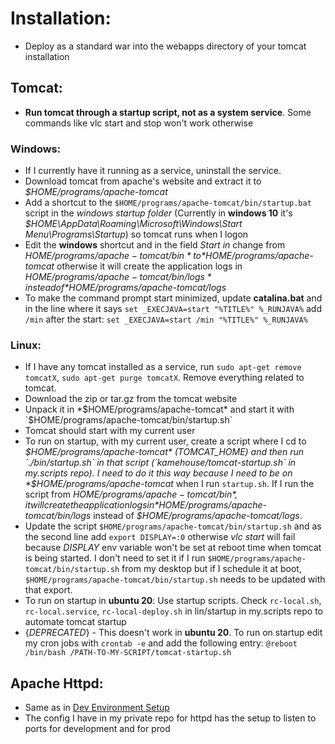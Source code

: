 # Installation:

* Deploy as a standard war into the webapps directory of your tomcat installation

## Tomcat:

* **Run tomcat through a startup script, not as a system service**. Some commands like vlc start and stop won't work otherwise

### Windows:

* If I currently have it running as a service, uninstall the service. 
* Download tomcat from apache's website and extract it to *$HOME/programs/apache-tomcat*
* Add a shortcut to the `$HOME/programs/apache-tomcat/bin/startup.bat` script in the *windows startup folder* (Currently in **windows 10** it's *$HOME\AppData\Roaming\Microsoft\Windows\Start Menu\Programs\Startup*) so tomcat runs when I logon
* Edit the **windows** shortcut and in the field *Start in* change from *$HOME/programs/apache-tomcat/bin* to *$HOME/programs/apache-tomcat* otherwise it will create the application logs in *$HOME/programs/apache-tomcat/bin/logs* instead of *$HOME/programs/apache-tomcat/logs*
* To make the command prompt start minimized, update **catalina.bat** and in the line where it says `set _EXECJAVA=start "%TITLE%" %_RUNJAVA%` add `/min` after the start: `set _EXECJAVA=start /min "%TITLE%" %_RUNJAVA%`

### Linux:
* If I have any tomcat installed as a service, run `sudo apt-get remove tomcatX`, `sudo apt-get purge tomcatX`. Remove everything related to tomcat. 
* Download the zip or tar.gz from the tomcat website
* Unpack it in *$HOME/programs/apache-tomcat* and start it with `$HOME/programs/apache-tomcat/bin/startup.sh` 
* Tomcat should start with my current user
* To run on startup, with my current user, create a script where I cd to *$HOME/programs/apache-tomcat* (TOMCAT_HOME) and then run `./bin/startup.sh` in that script (`kamehouse/tomcat-startup.sh` in my.scripts repo). I need to do it this way because I need to be on *$HOME/programs/apache-tomcat* when I run `startup.sh`. If I run the script from *$HOME/programs/apache-tomcat/bin*, it will create the application logs in *$HOME/programs/apache-tomcat/bin/logs* instead of *$HOME/programs/apache-tomcat/logs*. 
* Update the script `$HOME/programs/apache-tomcat/bin/startup.sh` and as the second line add `export DISPLAY=:0` otherwise *vlc start* will fail because *DISPLAY* env variable won't be set at reboot time when tomcat is being started. I don't need to set it if I run `$HOME/programs/apache-tomcat/bin/startup.sh` from my desktop but if I schedule it at boot, `$HOME/programs/apache-tomcat/bin/startup.sh` needs to be updated with that export.
* To run on startup in **ubuntu 20**: Use startup scripts. Check `rc-local.sh`, `rc-local.service`, `rc-local-deploy.sh` in lin/startup in my.scripts repo to automate tomcat startup
* {*DEPRECATED*} - This doesn't work in **ubuntu 20**. To run on startup edit my cron jobs with `crontab -e` and add the following entry: `@reboot /bin/bash /PATH-TO-MY-SCRIPT/tomcat-startup.sh`

## Apache Httpd:

* Same as in [Dev Environment Setup](dev-environment-setup.md)
* The config I have in my private repo for httpd has the setup to listen to ports for development and for prod
